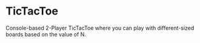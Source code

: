 # TicTacToe
Console-based 2-Player TicTacToe where you can play with different-sized boards based on the value of N.
